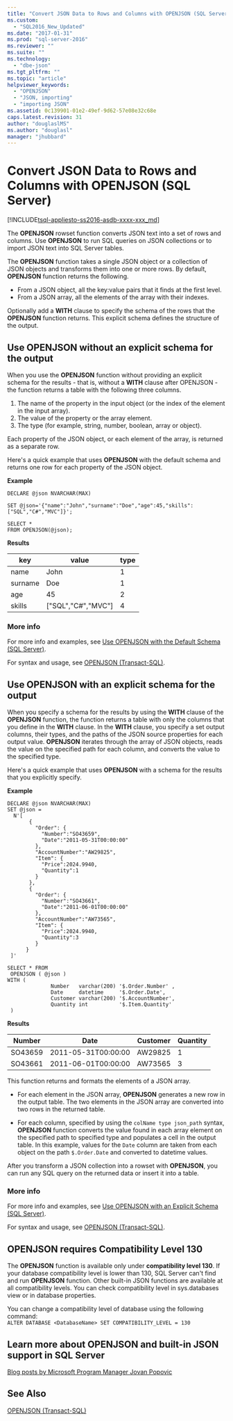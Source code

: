 ```yaml
---
title: "Convert JSON Data to Rows and Columns with OPENJSON (SQL Server) | Microsoft Docs"
ms.custom: 
  - "SQL2016_New_Updated"
ms.date: "2017-01-31"
ms.prod: "sql-server-2016"
ms.reviewer: ""
ms.suite: ""
ms.technology: 
  - "dbe-json"
ms.tgt_pltfrm: ""
ms.topic: "article"
helpviewer_keywords: 
  - "OPENJSON"
  - "JSON, importing"
  - "importing JSON"
ms.assetid: 0c139901-01e2-49ef-9d62-57e08e32c68e
caps.latest.revision: 31
author: "douglaslMS"
ms.author: "douglasl"
manager: "jhubbard"
---
```

# Convert JSON Data to Rows and Columns with OPENJSON (SQL Server)
[!INCLUDE[tsql-appliesto-ss2016-asdb-xxxx-xxx_md](../../includes/tsql-appliesto-ss2016-asdb-xxxx-xxx-md.md)]

The **OPENJSON** rowset function converts JSON text into a set of rows and columns. Use **OPENJSON** to run SQL queries on JSON collections or to import JSON text into SQL Server tables.  
  
 The **OPENJSON** function takes a single JSON object or a collection of JSON objects and transforms them into one or more rows. By default, **OPENJSON** function returns the following.
-   From a JSON object, all the key:value pairs that it finds at the first level.
-   From a JSON array, all the elements of the array with their indexes.  
  
Optionally add a **WITH** clause to specify the schema of the rows that the **OPENJSON** function returns. This explicit schema defines the structure of the output.  
  
## Use OPENJSON without an explicit schema for the output
When you use the **OPENJSON** function without providing an explicit schema for the results - that is, without a **WITH** clause after OPENJSON - the function returns a table with the following three columns.
1.  The name of the property in the input object (or the index of the element in the input array).
2.  The value of the property or the array element.
3.  The type (for example, string, number, boolean, array or object).

Each property of the JSON object, or each element of the array, is returned as a separate row.  

Here's a quick example that uses **OPENJSON** with the default schema and returns one row for each property of the JSON object.  
 
**Example**
```tsql  
DECLARE @json NVARCHAR(MAX)

SET @json='{"name":"John","surname":"Doe","age":45,"skills":["SQL","C#","MVC"]}';

SELECT *
FROM OPENJSON(@json);
```  
  
**Results**  
  
|key|value|type|  
|---------|-----------|----------|  
|name|John|1|  
|surname|Doe|1|  
|age|45|2|  
|skills|["SQL","C#","MVC"]|4|

### More info

For more info and examples, see [Use OPENJSON with the Default Schema &#40;SQL Server&#41;](../../relational-databases/json/use-openjson-with-the-default-schema-sql-server.md).

For syntax and usage, see [OPENJSON &#40;Transact-SQL&#41;](../../t-sql/functions/openjson-transact-sql.md). 

    
## Use OPENJSON with an explicit schema for the output
When you specify a schema for the results by using the **WITH** clause of the **OPENJSON** function, the function returns a table with only the columns that you define in the **WITH** clause. In the **WITH** clause, you specify a set output columns, their types, and the paths of the JSON source properties for each output value. **OPENJSON** iterates through the array of JSON objects, reads the value on the specified path for each column, and converts the value to the specified type.  

Here's a quick example that uses **OPENJSON** with a schema for the results that you explicitly specify.  
  
**Example**
  
```tsql  
DECLARE @json NVARCHAR(MAX)
SET @json =   
  N'[  
       {  
         "Order": {  
           "Number":"SO43659",  
           "Date":"2011-05-31T00:00:00"  
         },  
         "AccountNumber":"AW29825",  
         "Item": {  
           "Price":2024.9940,  
           "Quantity":1  
         }  
       },  
       {  
         "Order": {  
           "Number":"SO43661",  
           "Date":"2011-06-01T00:00:00"  
         },  
         "AccountNumber":"AW73565",  
         "Item": {  
           "Price":2024.9940,  
           "Quantity":3  
         }  
      }  
 ]'  
   
SELECT * FROM  
 OPENJSON ( @json )  
WITH (   
              Number   varchar(200) '$.Order.Number' ,  
              Date     datetime     '$.Order.Date',  
              Customer varchar(200) '$.AccountNumber',  
              Quantity int          '$.Item.Quantity'  
 ) 
```  
  
**Results**  
  
|Number|Date|Customer|Quantity|  
|------------|----------|--------------|--------------|  
|SO43659|2011-05-31T00:00:00|AW29825|1|  
|SO43661|2011-06-01T00:00:00|AW73565|3|  
  
 This function returns and formats the elements of a JSON array.  
  
-   For each element in the JSON array, **OPENJSON** generates a new row in the output table. The two elements in the JSON array are converted into two rows in the returned table.  
  
-   For each column, specified by using the `colName type json_path` syntax, **OPENJSON** function converts the value found in each array element on the specified path to specified type and populates a cell in the output table. In this example, values for the `Date` column are taken from each object on the path `$.Order.Date` and converted to datetime values.  
  
After you transform a JSON collection into a rowset with **OPENJSON**, you can run any SQL query on the returned data or insert it into a table.  

### More info
For more info and examples, see [Use OPENJSON with an Explicit Schema &#40;SQL Server&#41;](../../relational-databases/json/use-openjson-with-an-explicit-schema-sql-server.md).

For syntax and usage, see [OPENJSON &#40;Transact-SQL&#41;](../../t-sql/functions/openjson-transact-sql.md).

## OPENJSON requires Compatibility Level 130
The **OPENJSON** function is available only under **compatibility level 130**. If your database compatibility level is lower than 130, SQL Server can't find and run **OPENJSON** function. Other built-in JSON functions are available at all compatibility levels. You can check compatibility level in sys.databases view or in database properties.

You can change a compatibility level of database using the following command:   
`ALTER DATABASE <DatabaseName> SET COMPATIBILITY_LEVEL = 130`  

## Learn more about OPENJSON and built-in JSON support in SQL Server  
 [Blog posts by Microsoft Program Manager Jovan Popovic](http://blogs.msdn.com/b/sqlserverstorageengine/archive/tags/json/)  
  
## See Also  
 [OPENJSON &#40;Transact-SQL&#41;](../../t-sql/functions/openjson-transact-sql.md)  
  
  